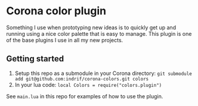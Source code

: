 Corona color plugin
===================

Something I use when prototyping new ideas is to quickly get up and running using a nice color palette that is easy to manage. This plugin is one of the base plugins I use in all my new projects.

Getting started
---

1. Setup this repo as a submodule in your Corona directory: `git submodule add git@github.com:indrif/corona-colors.git colors`
2. In your lua code: `local Colors = require("colors.plugin")`

See `main.lua` in this repo for examples of how to use the plugin.

